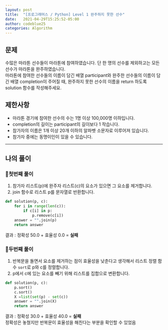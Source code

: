 ```yaml
---
layout: post
title:  "[프로그래머스 / Python] Level 1 완주하지 못한 선수"
date:   2021-04-29T15:25:52-05:00
author: codeblue25
categories: Algorithm
---
```


<h2>문제</h2>

수많은 마라톤 선수들이 마라톤에 참여하였습니다. 단 한 명의 선수를 제외하고는 모든 선수가 마라톤을 완주하였습니다.<br/>
마라톤에 참여한 선수들의 이름이 담긴 배열 participant와 완주한 선수들의 이름이 담긴 배열 completion이 주어질 때, 완주하지 못한 선수의 이름을 return 하도록 solution 함수를 작성해주세요.

<h2>제한사항</h2>

* 마라톤 경기에 참여한 선수의 수는 1명 이상 100,000명 이하입니다.
* completion의 길이는 participant의 길이보다 1 작습니다.
* 참가자의 이름은 1개 이상 20개 이하의 알파벳 소문자로 이루어져 있습니다.
* 참가자 중에는 동명이인이 있을 수 있습니다.

---

<h2>나의 풀이</h2>

<h3>🔹첫번째 풀이</h3>

1. 참가자 리스트(p)에 완주자 리스트(c)의 요소가 있으면 그 요소를 제거합니다.
2. join 함수로 리스트 p를 문자열로 반환합니다.

```python
def solution(p, c):
    for i in range(len(c)):
        if c[i] in p:
            p.remove(c[i])
    answer = "".join(p)
    return answer
```

결과 : 정확성 50.0 + 효율성 0.0 = **실패**

<h3>🔹두번째 풀이</h3>

1. 반복문을 돌면서 요소를 제거하는 점이 효율성을 낮춘다고 생각해서 리스트 정렬 함수 `sort`로 p와 c를 정렬합니다.
2. p에서 c에 있는 요소를 빼기 위해 리스트를 집합으로 변환합니다.

```python
def solution(p, c):
    p.sort()
    c.sort()
    X =list(set(p) - set(c))
    answer = "".join(X)
    return answer
```

결과 : 정확성 30.0 + 효율성 40.0 = **실패**<br/>
정확성은 놓쳤지만 반복문이 효율성을 해친다는 부분을 확인할 수 있었음
